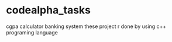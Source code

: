 # codealpha_tasks
cgpa calculator
banking system
these project r done by using c++ programing language
